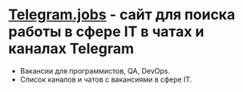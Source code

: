 # [Telegram.jobs](https://telegram.jobs) - сайт для поиска работы в сфере IT в чатах и каналах Telegram

* Вакансии для программистов, QA, DevOps.
* Список каналов и чатов с вакансиями в сфере IT.
